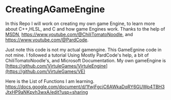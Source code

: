 # CreatingAGameEngine
In this Repo I will work on creating my own game Engine, to learn more about C++,HLSL, and C and how game Engines work. Thanks to the help of [MSDN](https://learn.microsoft.com/en-us/windows/win32/api/d3d11/nf-d3d11-id3d11device-createbuffer), https://www.youtube.com/@ChiliTomatoNoodle, and https://www.youtube.com/@PardCode. 

Just note this code is not my actual  gamengine. This GameEgnine code in not mine. I followed a tutorial Using Mostly PardCode's help, a bit of ChiliTomatoNoodle's, and Microsoft Documentation.
My own gameEngine is [https://github.com/VirtuleGames/VirtuleEngine](https://github.com/VirtuleGames/VE) 

Here is the List of Functions I am learning.
https://docs.google.com/document/d/1fwjFgcjC6AWkaDqRY6GUWp4TBH3JtxHP9aNKpvh3wxA/edit?usp=sharing
